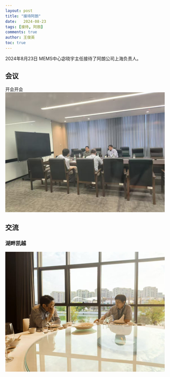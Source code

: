 ```yaml
---
layout: post
title: "接待阿朗"
date:   2024-08-23
tags: [接待, 阿朗]
comments: true
author: 王俊英
toc: true
---
```


2024年8月23日
MEMS中心宓晓宇主任接待了阿朗公司上海负责人。

<!-- more -->

## 会议
开会开会
![](../images/2024/8/23/1.jpg)

## 交流
### 湖畔凯越

![](../images/2024/8/23/2.jpg)



